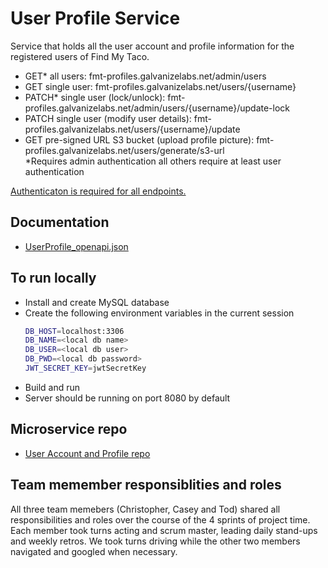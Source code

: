 # User Profile Service

Service that holds all the user account and profile information for the registered users of Find My Taco.
- GET* all users: fmt-profiles.galvanizelabs.net/admin/users
- GET single user: fmt-profiles.galvanizelabs.net/users/{username}
- PATCH* single user (lock/unlock): fmt-profiles.galvanizelabs.net/admin/users/{username}/update-lock
- PATCH single user (modify user details): fmt-profiles.galvanizelabs.net/users/{username}/update
- GET pre-signed URL S3 bucket (upload profile picture): fmt-profiles.galvanizelabs.net/users/generate/s3-url
<br> *Requires admin authentication all others require at least user authentication

[Authenticaton is required for all endpoints.](https://gitlab.com/stfa-cnd-08-2021/capstone/glab-idp-service/-/blob/main/README.md)

## Documentation
- [UserProfile_openapi.json](https://gitlab.com/stfa-cnd-08-2021/capstone/user-accounts-profiles/-/blob/master/user-account-swagger.yml)

## To run locally

- Install and create MySQL database
- Create the following environment variables in the current session
    ```bash
    DB_HOST=localhost:3306
    DB_NAME=<local db name>
    DB_USER=<local db user>
    DB_PWD=<local db password>
    JWT_SECRET_KEY=jwtSecretKey
    ```
- Build and run
- Server should be running on port 8080 by default

## Microservice repo
- [User Account and Profile repo](https://gitlab.com/stfa-cnd-08-2021/capstone/user-accounts-profiles)

## Team memember responsiblities and roles
All three team memebers (Christopher, Casey and Tod) shared all responsibilities and roles over the course of the 4 sprints of project time.  Each member took turns acting and scrum master, leading daily stand-ups and weekly retros.  We took turns driving while the other two members navigated and googled when necessary.

